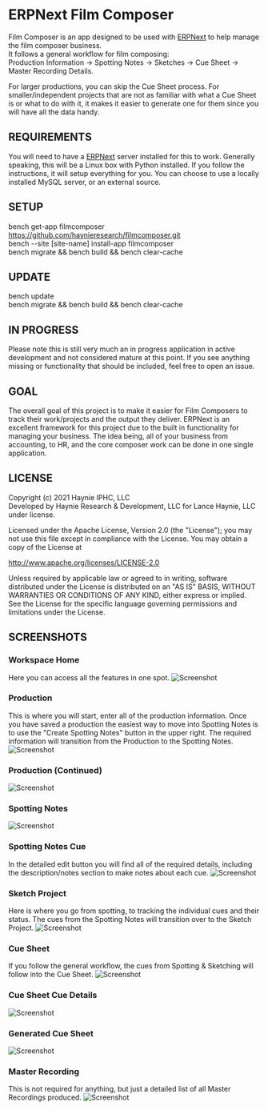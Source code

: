 # ERPNext Film Composer
Film Composer is an app designed to be used with [ERPNext](https://github.com/frappe/erpnext) to help manage the film composer business.  
It follows a general workflow for film composing:  
Production Information -> Spotting Notes -> Sketches -> Cue Sheet -> Master Recording Details.  

For larger productions, you can skip the Cue Sheet process. For smaller/independent projects that are not as familiar with what a Cue Sheet is or what to do with it, it makes it easier to generate one for them since you will have all the data handy.

## REQUIREMENTS
You will need to have a [ERPNext](https://github.com/frappe/erpnext) server installed for this to work. Generally speaking, this will be a Linux box with Python installed. If you follow the instructions, it will setup everything for you. You can choose to use a locally installed MySQL server, or an external source.

## SETUP
bench get-app filmcomposer https://github.com/haynieresearch/filmcomposer.git  
bench --site [site-name] install-app filmcomposer  
bench migrate && bench build && bench clear-cache  

## UPDATE
bench update  
bench migrate && bench build && bench clear-cache

## IN PROGRESS
Please note this is still very much an in progress application in active development and not considered mature at this point. If you see anything missing or functionality that should be included, feel free to open an issue.

## GOAL
The overall goal of this project is to make it easier for Film Composers to track their work/projects and the output they deliver. ERPNext is an excellent framework for this project due to the built in functionality for managing your business. The idea being, all of your business from accounting, to HR, and the core composer work can be done in one single application.

## LICENSE
Copyright (c) 2021 Haynie IPHC, LLC\
Developed by Haynie Research & Development, LLC for Lance Haynie, LLC under license.

Licensed under the Apache License, Version 2.0 (the "License");
you may not use this file except in compliance with the License.
You may obtain a copy of the License at

<http://www.apache.org/licenses/LICENSE-2.0>

Unless required by applicable law or agreed to in writing, software
distributed under the License is distributed on an "AS IS" BASIS,
WITHOUT WARRANTIES OR CONDITIONS OF ANY KIND, either express or implied.
See the License for the specific language governing permissions and
limitations under the License.

## SCREENSHOTS

### Workspace Home
Here you can access all the features in one spot.
![Screenshot](https://raw.githubusercontent.com/haynieresearch/filmcomposer/master/screenshots/screenshot01.png)  

### Production
This is where you will start, enter all of the production information. Once you have saved a production the easiest way to move into Spotting Notes is to use the "Create Spotting Notes" button in the upper right. The required information will transition from the Production to the Spotting Notes.
![Screenshot](https://raw.githubusercontent.com/haynieresearch/filmcomposer/master/screenshots/screenshot02.png)  


### Production (Continued)
![Screenshot](https://raw.githubusercontent.com/haynieresearch/filmcomposer/master/screenshots/screenshot03.png)  


### Spotting Notes  
![Screenshot](https://raw.githubusercontent.com/haynieresearch/filmcomposer/master/screenshots/screenshot04.png)  


### Spotting Notes Cue
In the detailed edit button you will find all of the required details, including the description/notes section to make notes about each cue.
![Screenshot](https://raw.githubusercontent.com/haynieresearch/filmcomposer/master/screenshots/screenshot05.png)  


### Sketch Project
Here is where you go from spotting, to tracking the individual cues and their status. The cues from the Spotting Notes will transition over to the Sketch Project.
![Screenshot](https://raw.githubusercontent.com/haynieresearch/filmcomposer/master/screenshots/screenshot06.png)  


### Cue Sheet
If you follow the general workflow, the cues from Spotting & Sketching will follow into the Cue Sheet.
![Screenshot](https://raw.githubusercontent.com/haynieresearch/filmcomposer/master/screenshots/screenshot07.png)  


### Cue Sheet Cue Details
![Screenshot](https://raw.githubusercontent.com/haynieresearch/filmcomposer/master/screenshots/screenshot08.png)  


### Generated Cue Sheet
![Screenshot](https://raw.githubusercontent.com/haynieresearch/filmcomposer/master/screenshots/screenshot09.png)  


### Master Recording
This is not required for anything, but just a detailed list of all Master Recordings produced.
![Screenshot](https://raw.githubusercontent.com/haynieresearch/filmcomposer/master/screenshots/screenshot10.png)
